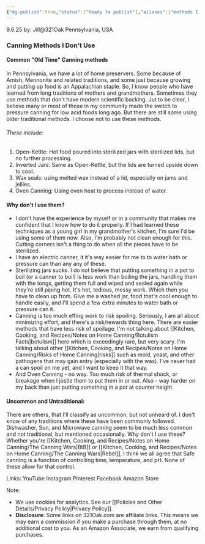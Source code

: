 ```yaml
---
{"dg-publish":true,"status":["Ready to publish"],"aliases":["methods I don't use","old time canning"],"permalink":"/kitchen-cooking-and-recipes/notes-on-home-canning/canning-methods-i-don-t-use/","dgPassFrontmatter":true,"noteIcon":""}
---
```


9.6.25
by: Jill@321Oak
Pennsylvania, USA

### Canning Methods I Don't Use
#### Common "Old Time" Canning methods

In Pennsylvania, we have a lot of home preservers. Some because of Amish, Mennonite and related traditions, and some just because growing and putting up food is an Appalachian staple. So, I know people who have learned from long traditions of mothers and grandmothers. Sometimes they use methods that don't have modern scientific backing. Jut to be clear, I believe many or most of those in my community made the switch to pressure canning for low acid foods long ago. But there are still some using older traditional methods. I choose not to use these methods. 
###### These include: 
1. Open-Kettle: Hot food poured into sterilized jars with sterilized lids, but no further processing. 
2. Inverted Jars: Same as Open-Kettle, but the lids are turned upside down to cool.
3. Wax seals: using melted wax instead of a lid, especially on jams and jellies.
4. Oven Canning: Using oven heat to process instead of water.

#### Why don't I use them?

- I don't have the experience by myself or in a community that makes me confident that I know how to do it properly. If I had learned these techniques as a young girl in my grandmother's kitchen, I'm sure I'd be using some of them now. Also, I'm probably not clean enough for this. Cutting corners isn't a thing to do when all the pieces have to be sterilized.
- I have an electric canner, it it's way easier for me to to water bath or pressure can than any any of these. 
- Sterilizing jars sucks. I do not believe that putting something in a pot to boil (or a canner to boil) is less work than boiling the jars, handling them with the tongs, getting them full and wiped and sealed again while they're still piping hot. It's hot, tedious, messy work. Which then you have to clean up from. Give me a washed jar, food that's cool enough to handle easily, and I'll spend a few extra minutes to water bath or pressure can it. 
- Canning is too much effing work to risk spoiling. Seriously, I am all about minimizing effort, and there's a risk/rewards thing here. There are easier methods that have less risk of spoilage. I'm not talking about [[Kitchen, Cooking, and Recipes/Notes on Home Canning/Botulism Facts\|botulism]] here which is exceedingly rare, but very scary. I'm talking about other [[Kitchen, Cooking, and Recipes/Notes on Home Canning/Risks of Home Canning\|risks]] such as mold, yeast, and other pathogens that may gain entry (especially with the wax). I've never had a can spoil on me yet, and I want to keep it that way.
- And Oven Canning - no way. Too much risk of thermal shock, or breakage when I jostle them to put them in or out. Also - way harder on my back than just putting something in a pot at counter height.

#### Uncommon and Untraditional: 
There are others, that I'll classify as uncommon, but not unheard of. I don't know of any traditions where these have been commonly followed. Dishwasher, Sun, and Microwave canning seem to be much less common and not traditional, but mentioned occasionally. Why don't I use these? Whether you're [[Kitchen, Cooking, and Recipes/Notes on Home Canning/The Canning Wars\|BtB]] or [[Kitchen, Cooking, and Recipes/Notes on Home Canning/The Canning Wars\|Rebel]], I think we all agree that Safe canning is a function of controlling  time, temperature, and pH. None of these allow for that control.


Links:
YouTube
Instagram
Pinterest
Facebook
Amazon Store

Note:
- We use cookies for analytics. See our [[Policies and Other Details/Privacy Policy\|Privacy Policy]].
- **Disclosure**: Some links on 321Oak.com are affiliate links. This means we may earn a commission if you make a purchase through them, at no additional cost to you. As an Amazon Associate, we earn from qualifying purchases.

